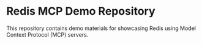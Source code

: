 # Redis MCP Demo Repository

This repository contains demo materials for showcasing Redis using Model Context Protocol (MCP) servers.

